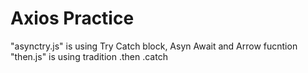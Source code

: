 # Axios Practice

"asynctry.js" is using Try Catch block, Asyn Await and Arrow fucntion
"then.js" is using tradition .then .catch
